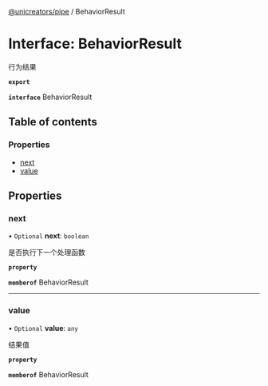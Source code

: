 [@unicreators/pipe](../README.md) / BehaviorResult

# Interface: BehaviorResult

行为结果

**`export`**

**`interface`** BehaviorResult

## Table of contents

### Properties

- [next](BehaviorResult.md#next)
- [value](BehaviorResult.md#value)

## Properties

### next

• `Optional` **next**: `boolean`

是否执行下一个处理函数

**`property`**

**`memberof`** BehaviorResult

___

### value

• `Optional` **value**: `any`

结果值

**`property`**

**`memberof`** BehaviorResult
